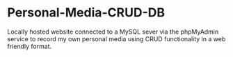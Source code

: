 # Personal-Media-CRUD-DB
Locally hosted website connected to a MySQL sever via the phpMyAdmin service to record my own personal media using CRUD functionality in a web friendly format.
